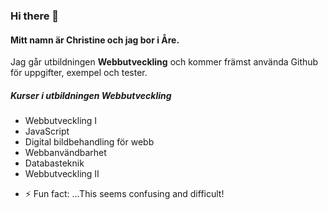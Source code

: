 ### Hi there 👋
#### Mitt namn är Christine och jag bor i Åre.
Jag går utbildningen **Webbutveckling** och kommer främst använda Github för uppgifter, exempel och tester.

##### Kurser i utbildningen Webbutveckling
* Webbutveckling I
* JavaScript
* Digital bildbehandling för webb
* Webbanvändbarhet
* Databasteknik
* Webbutveckling II


- ⚡ Fun fact: ...This seems confusing and difficult!
<!--
**christinejohanson/christinejohanson** is a ✨ _special_ ✨ repository because its `README.md` (this file) appears on your GitHub profile.


-->
